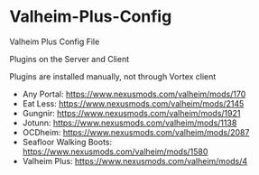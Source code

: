 # Valheim-Plus-Config
Valheim Plus Config File

Plugins on the Server and Client

Plugins are installed manually, not through Vortex client

- Any Portal: https://www.nexusmods.com/valheim/mods/170
- Eat Less: https://www.nexusmods.com/valheim/mods/2145
- Gungnir: https://www.nexusmods.com/valheim/mods/1921
- Jotunn: https://www.nexusmods.com/valheim/mods/1138
- OCDheim: https://www.nexusmods.com/valheim/mods/2087
- Seafloor Walking Boots: https://www.nexusmods.com/valheim/mods/1580
- Valheim Plus: https://www.nexusmods.com/valheim/mods/4
